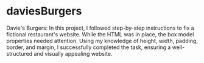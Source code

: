 # daviesBurgers
Davie's Burgers: In this project, I followed step-by-step instructions to fix a fictional restaurant's website. While the HTML was in place, the box model properties needed attention. Using my knowledge of height, width, padding, border, and margin, I successfully completed the task, ensuring a well-structured and visually appealing website.
